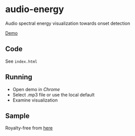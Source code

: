 # audio-energy
Audio spectral energy visualization towards onset detection

[Demo](https://cerrno.github.io/audio-energy/)

## Code
See `index.html`

## Running
- Open demo in *Chrome*
- Select .mp3 file or use the local default
- Examine visualization

## Sample
Royalty-free from [here](https://www.bensound.com/royalty-free-music/track/epic)
